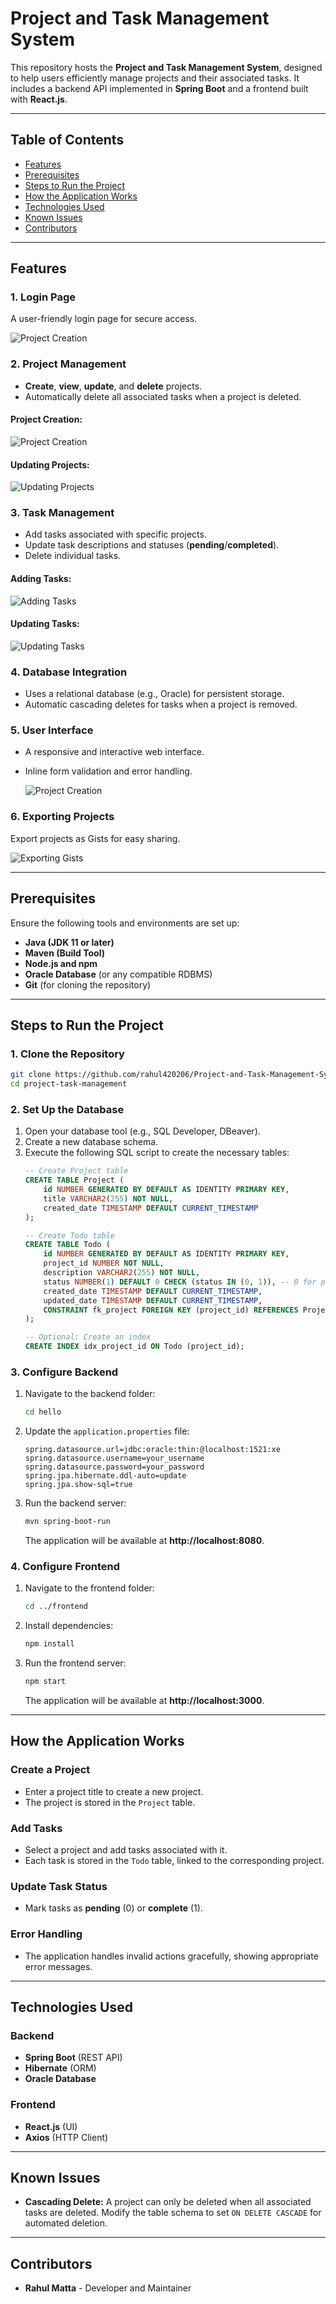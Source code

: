 
# Project and Task Management System

This repository hosts the **Project and Task Management System**, designed to help users efficiently manage projects and their associated tasks. It includes a backend API implemented in **Spring Boot** and a frontend built with **React.js**.

---

## Table of Contents
- [Features](#features)
- [Prerequisites](#prerequisites)
- [Steps to Run the Project](#steps-to-run-the-project)
- [How the Application Works](#how-the-application-works)
- [Technologies Used](#technologies-used)
- [Known Issues](#known-issues)
- [Contributors](#contributors)

---

## Features

### **1. Login Page**
A user-friendly login page for secure access.

![Project Creation](frontend/public/2.png)

### **2. Project Management**
- **Create**, **view**, **update**, and **delete** projects.
- Automatically delete all associated tasks when a project is deleted.

#### Project Creation:
![Project Creation](frontend/public/PC.png)

#### Updating Projects:
![Updating Projects](frontend/public/PU.png)

### **3. Task Management**
- Add tasks associated with specific projects.
- Update task descriptions and statuses (**pending**/**completed**).
- Delete individual tasks.

#### Adding Tasks:
![Adding Tasks](frontend/public/AT.png)

#### Updating Tasks:
![Updating Tasks](frontend/public/UT.png)

### **4. Database Integration**
- Uses a relational database (e.g., Oracle) for persistent storage.
- Automatic cascading deletes for tasks when a project is removed.

### **5. User Interface**
- A responsive and interactive web interface.
- Inline form validation and error handling.

  ![Project Creation](frontend/public/1.png)

### **6. Exporting Projects**
Export projects as Gists for easy sharing.

![Exporting Gists](frontend/public/Gist.png)

---

## Prerequisites
Ensure the following tools and environments are set up:
- **Java (JDK 11 or later)**
- **Maven (Build Tool)**
- **Node.js and npm**
- **Oracle Database** (or any compatible RDBMS)
- **Git** (for cloning the repository)

---

## Steps to Run the Project

### **1. Clone the Repository**
```bash
git clone https://github.com/rahul420206/Project-and-Task-Management-System.git
cd project-task-management
```

### **2. Set Up the Database**
1. Open your database tool (e.g., SQL Developer, DBeaver).
2. Create a new database schema.
3. Execute the following SQL script to create the necessary tables:
   ```sql
   -- Create Project table
   CREATE TABLE Project (
       id NUMBER GENERATED BY DEFAULT AS IDENTITY PRIMARY KEY,
       title VARCHAR2(255) NOT NULL,
       created_date TIMESTAMP DEFAULT CURRENT_TIMESTAMP
   );

   -- Create Todo table
   CREATE TABLE Todo (
       id NUMBER GENERATED BY DEFAULT AS IDENTITY PRIMARY KEY,
       project_id NUMBER NOT NULL,
       description VARCHAR2(255) NOT NULL,
       status NUMBER(1) DEFAULT 0 CHECK (status IN (0, 1)), -- 0 for pending, 1 for complete
       created_date TIMESTAMP DEFAULT CURRENT_TIMESTAMP,
       updated_date TIMESTAMP DEFAULT CURRENT_TIMESTAMP,
       CONSTRAINT fk_project FOREIGN KEY (project_id) REFERENCES Project(id) ON DELETE CASCADE
   );

   -- Optional: Create an index
   CREATE INDEX idx_project_id ON Todo (project_id);
   ```

### **3. Configure Backend**
1. Navigate to the backend folder:
   ```bash
   cd hello
   ```
2. Update the `application.properties` file:
   ```
   spring.datasource.url=jdbc:oracle:thin:@localhost:1521:xe
   spring.datasource.username=your_username
   spring.datasource.password=your_password
   spring.jpa.hibernate.ddl-auto=update
   spring.jpa.show-sql=true
   ```

3. Run the backend server:
   ```bash
   mvn spring-boot-run
   ```
   The application will be available at **http://localhost:8080**.

### **4. Configure Frontend**
1. Navigate to the frontend folder:
   ```bash
   cd ../frontend
   ```
2. Install dependencies:
   ```bash
   npm install
   ```
3. Run the frontend server:
   ```bash
   npm start
   ```
   The application will be available at **http://localhost:3000**.

---

## How the Application Works

### Create a Project
- Enter a project title to create a new project.
- The project is stored in the `Project` table.

### Add Tasks
- Select a project and add tasks associated with it.
- Each task is stored in the `Todo` table, linked to the corresponding project.

### Update Task Status
- Mark tasks as **pending** (0) or **complete** (1).

### Error Handling
- The application handles invalid actions gracefully, showing appropriate error messages.

---

## Technologies Used

### Backend
- **Spring Boot** (REST API)
- **Hibernate** (ORM)
- **Oracle Database**

### Frontend
- **React.js** (UI)
- **Axios** (HTTP Client)

---

## Known Issues
- **Cascading Delete:** A project can only be deleted when all associated tasks are deleted. Modify the table schema to set `ON DELETE CASCADE` for automated deletion.

---

## Contributors
- **Rahul Matta** - Developer and Maintainer
